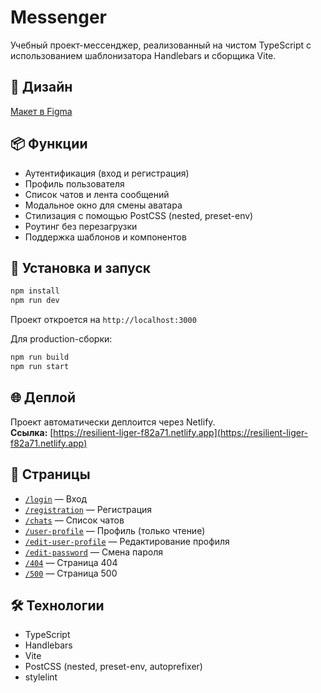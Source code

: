 # Messenger

Учебный проект-мессенджер, реализованный на чистом TypeScript с использованием шаблонизатора Handlebars и сборщика Vite.

## 🎨 Дизайн

[Макет в Figma](https://www.figma.com/design/q6ALe9fipHxAYiV6ToS2Vp/Chat_design?node-id=12-35&t=z4eEVMzexzEChXg2-1)

## 📦 Функции

- Аутентификация (вход и регистрация)
- Профиль пользователя
- Список чатов и лента сообщений
- Модальное окно для смены аватара
- Стилизация с помощью PostCSS (nested, preset-env)
- Роутинг без перезагрузки
- Поддержка шаблонов и компонентов

## 🚀 Установка и запуск

```bash
npm install
npm run dev
```

Проект откроется на `http://localhost:3000`

Для production-сборки:

```bash
npm run build
npm run start
```

## 🌐 Деплой

Проект автоматически деплоится через Netlify.  
**Ссылка:** [https://resilient-liger-f82a71.netlify.app](https://resilient-liger-f82a71.netlify.app)

## 📄 Страницы

- [`/login`](https://resilient-liger-f82a71.netlify.app/login) — Вход
- [`/registration`](https://resilient-liger-f82a71.netlify.app/registration) — Регистрация
- [`/chats`](https://resilient-liger-f82a71.netlify.app/chats) — Список чатов
- [`/user-profile`](https://resilient-liger-f82a71.netlify.app/user-profile) — Профиль (только чтение)
- [`/edit-user-profile`](https://resilient-liger-f82a71.netlify.app/edit-user-profile) — Редактирование профиля
- [`/edit-password`](https://resilient-liger-f82a71.netlify.app/edit-password) — Смена пароля
- [`/404`](https://resilient-liger-f82a71.netlify.app/404) — Страница 404
- [`/500`](https://resilient-liger-f82a71.netlify.app/500) — Страница 500

## 🛠️ Технологии

- TypeScript
- Handlebars
- Vite
- PostCSS (nested, preset-env, autoprefixer)
- stylelint

